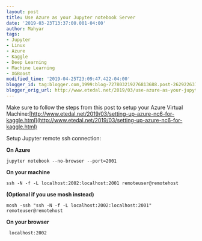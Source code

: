 ```yaml
---
layout: post
title: Use Azure as your Jupyter notebook Server
date: '2019-03-23T13:37:00.001-04:00'
author: Mahyar
tags:
- Jupyter
- Linux
- Azure
- Kaggle
- Deep Learning
- Machine Learning
- XGBoost
modified_time: '2019-04-25T23:09:47.422-04:00'
blogger_id: tag:blogger.com,1999:blog-727803219276813688.post-2629226378369394941
blogger_orig_url: http://www.etedal.net/2019/03/use-azure-as-your-jupyter-notebook.html
---
```



Make sure to follow the steps from this post to setup your Azure Virtual Machine:[http://www.etedal.net/2019/03/setting-up-azure-nc6-for-kaggle.html](http://www.etedal.net/2019/03/setting-up-azure-nc6-for-kaggle.html) 
  
Setup Jupyter remote ssh connection:

**On Azure**
```
jupyter notebook --no-browser --port=2001
```

**On your machine** 
```
ssh -N -f -L localhost:2002:localhost:2001 remoteuser@remotehost
```

**(Optional if you use mosh instead)** 
```
mosh -ssh "ssh -N -f -L localhost:2002:localhost:2001" remoteuser@remotehost  
```
**On your browser**
```
 localhost:2002
 ```
